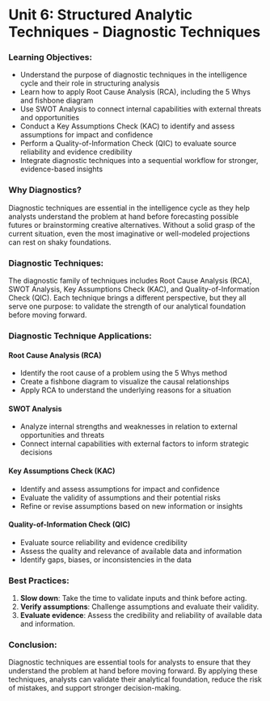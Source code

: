 **Unit 6: Structured Analytic Techniques - Diagnostic Techniques**
==================================================================

### Learning Objectives:

* Understand the purpose of diagnostic techniques in the intelligence cycle and their role in structuring analysis
* Learn how to apply Root Cause Analysis (RCA), including the 5 Whys and fishbone diagram
* Use SWOT Analysis to connect internal capabilities with external threats and opportunities
* Conduct a Key Assumptions Check (KAC) to identify and assess assumptions for impact and confidence
* Perform a Quality-of-Information Check (QIC) to evaluate source reliability and evidence credibility
* Integrate diagnostic techniques into a sequential workflow for stronger, evidence-based insights

### Why Diagnostics?

Diagnostic techniques are essential in the intelligence cycle as they help analysts understand the problem at hand before forecasting possible futures or brainstorming creative alternatives. Without a solid grasp of the current situation, even the most imaginative or well-modeled projections can rest on shaky foundations.

### Diagnostic Techniques:

The diagnostic family of techniques includes Root Cause Analysis (RCA), SWOT Analysis, Key Assumptions Check (KAC), and Quality-of-Information Check (QIC). Each technique brings a different perspective, but they all serve one purpose: to validate the strength of our analytical foundation before moving forward.

### Diagnostic Technique Applications:

#### Root Cause Analysis (RCA)

* Identify the root cause of a problem using the 5 Whys method
* Create a fishbone diagram to visualize the causal relationships
* Apply RCA to understand the underlying reasons for a situation

#### SWOT Analysis

* Analyze internal strengths and weaknesses in relation to external opportunities and threats
* Connect internal capabilities with external factors to inform strategic decisions

#### Key Assumptions Check (KAC)

* Identify and assess assumptions for impact and confidence
* Evaluate the validity of assumptions and their potential risks
* Refine or revise assumptions based on new information or insights

#### Quality-of-Information Check (QIC)

* Evaluate source reliability and evidence credibility
* Assess the quality and relevance of available data and information
* Identify gaps, biases, or inconsistencies in the data

### Best Practices:

1. **Slow down**: Take the time to validate inputs and think before acting.
2. **Verify assumptions**: Challenge assumptions and evaluate their validity.
3. **Evaluate evidence**: Assess the credibility and reliability of available data and information.

### Conclusion:

Diagnostic techniques are essential tools for analysts to ensure that they understand the problem at hand before moving forward. By applying these techniques, analysts can validate their analytical foundation, reduce the risk of mistakes, and support stronger decision-making.